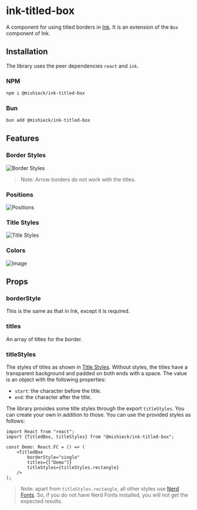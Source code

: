 # ink-titled-box

A component for using titled borders in [Ink](
https://github.com/vadimdemedes/ink). It is an extension of the `Box` component
of Ink.

## Installation

The library uses the peer dependencies `react` and `ink`.

### NPM

```sh
npm i @mishieck/ink-titled-box
```

### Bun

```sh
bun add @mishieck/ink-titled-box
```

## Features

### Border Styles

![Border Styles](https://github.com/user-attachments/assets/6b255c42-114c-4cfb-bf6f-86ce6b97b787)

> Note: Arrow borders do not work with the titles.

### Positions

![Positions](https://github.com/user-attachments/assets/ee045f02-416d-4c6f-8b22-f07d04cbe6c7)

### Title Styles

![Title Styles](https://github.com/user-attachments/assets/2adcb300-8626-4013-8d08-a272a0faaa1a)

### Colors

![Image](https://github.com/user-attachments/assets/1a5a6836-f20d-4b77-8445-ac09b97bcd33)

## Props

### borderStyle

This is the same as that in Ink, except it is required.

### titles

An array of titles for the border.

### titleStyles

The styles of titles as shown in [Title Styles](#title-styles). Without styles,
the titles have a transparent background and padded on both ends with a space.
The value is an object with the following properties:

- `start`: the character before the title. 
- `end`: the character after the title.

The library provides some title styles through the export `titleStyles`. You can
create your own in addition to those. You can use the provided styles as
follows:

```tsx
import React from "react";
import {TitledBox, titleStyles} from "@mishieck/ink-titled-box";

const Demo: React.FC = () => (
    <TitledBox
        borderStyle="single"
        titles={["Demo"]}
        titleStyles={titleStyles.rectangle}
    />
);
```

> Note: apart from `titleStyles.rectangle`, all other styles use 
> [Nerd Fonts](https://www.nerdfonts.com). So, if you do not have Nerd Fonts
> installed, you will not get the expected results.
